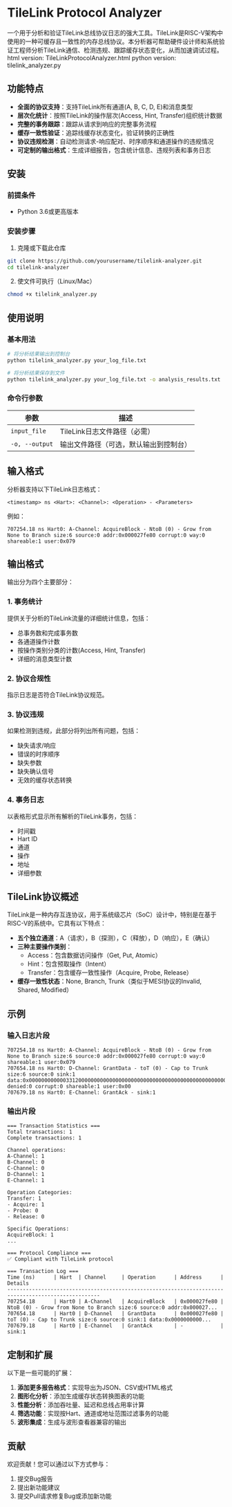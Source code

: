 # TileLink Protocol Analyzer

一个用于分析和验证TileLink总线协议日志的强大工具。TileLink是RISC-V架构中使用的一种可缓存且一致性的内存总线协议。本分析器可帮助硬件设计师和系统验证工程师分析TileLink通信、检测违规、跟踪缓存状态变化，从而加速调试过程。
html version: TileLinkProtocolAnalyzer.html
python version: tilelink_analyzer.py

## 功能特点

- **全面的协议支持**：支持TileLink所有通道(A, B, C, D, E)和消息类型
- **层次化统计**：按照TileLink的操作层次(Access, Hint, Transfer)组织统计数据
- **完整的事务跟踪**：跟踪从请求到响应的完整事务流程
- **缓存一致性验证**：追踪线缓存状态变化，验证转换的正确性
- **协议违规检测**：自动检测请求-响应配对、时序顺序和通道操作的违规情况
- **可定制的输出格式**：生成详细报告，包含统计信息、违规列表和事务日志

## 安装

### 前提条件

- Python 3.6或更高版本

### 安装步骤

1. 克隆或下载此仓库
```bash
git clone https://github.com/yourusername/tilelink-analyzer.git
cd tilelink-analyzer
```

2. 使文件可执行（Linux/Mac）
```bash
chmod +x tilelink_analyzer.py
```

## 使用说明

### 基本用法

```bash
# 将分析结果输出到控制台
python tilelink_analyzer.py your_log_file.txt

# 将分析结果保存到文件
python tilelink_analyzer.py your_log_file.txt -o analysis_results.txt
```

### 命令行参数

| 参数 | 描述 |
|------|------|
| `input_file` | TileLink日志文件路径（必需） |
| `-o, --output` | 输出文件路径（可选，默认输出到控制台） |

## 输入格式

分析器支持以下TileLink日志格式：

```
<timestamp> ns <Hart>: <Channel>: <Operation> - <Parameters>
```

例如：
```
707254.18 ns Hart0: A-Channel: AcquireBlock - NtoB (0) - Grow from None to Branch size:6 source:0 addr:0x000027fe80 corrupt:0 way:0 shareable:1 user:0x079
```

## 输出格式

输出分为四个主要部分：

### 1. 事务统计

提供关于分析的TileLink流量的详细统计信息，包括：
- 总事务数和完成事务数
- 各通道操作计数
- 按操作类别分类的计数(Access, Hint, Transfer)
- 详细的消息类型计数

### 2. 协议合规性

指示日志是否符合TileLink协议规范。

### 3. 协议违规

如果检测到违规，此部分将列出所有问题，包括：
- 缺失请求/响应
- 错误的时序顺序
- 缺失参数
- 缺失确认信号
- 无效的缓存状态转换

### 4. 事务日志

以表格形式显示所有解析的TileLink事务，包括：
- 时间戳
- Hart ID
- 通道
- 操作
- 地址
- 详细参数

## TileLink协议概述

TileLink是一种内存互连协议，用于系统级芯片（SoC）设计中，特别是在基于RISC-V的系统中。它具有以下特点：

- **五个独立通道**：A（请求），B（探测），C（释放），D（响应），E（确认）
- **三种主要操作类别**：
  - Access：包含数据访问操作（Get, Put, Atomic）
  - Hint：包含预取操作（Intent）
  - Transfer：包含缓存一致性操作（Acquire, Probe, Release）
- **缓存一致性状态**：None, Branch, Trunk（类似于MESI协议的Invalid, Shared, Modified）

## 示例

### 输入日志片段
```
707254.18 ns Hart0: A-Channel: AcquireBlock - NtoB (0) - Grow from None to Branch size:6 source:0 addr:0x000027fe80 corrupt:0 way:0 shareable:1 user:0x079
707654.18 ns Hart0: D-Channel: GrantData - toT (0) - Cap to Trunk size:6 source:0 sink:1 data:0x0000000000003312000000000000000000000000000000000000000000000000 denied:0 corrupt:0 shareable:1 user:0x00
707679.18 ns Hart0: E-Channel: GrantAck - sink:1
```

### 输出片段
```
=== Transaction Statistics ===
Total transactions: 1
Complete transactions: 1

Channel operations:
A-Channel: 1
B-Channel: 0
C-Channel: 0
D-Channel: 1
E-Channel: 1

Operation Categories:
Transfer: 1
- Acquire: 1
- Probe: 0
- Release: 0

Specific Operations:
AcquireBlock: 1
...

=== Protocol Compliance ===
✅ Compliant with TileLink protocol

=== Transaction Log ===
Time (ns)      | Hart  | Channel     | Operation      | Address      | Details
----------------------------------------------------------------------------------------------------
707254.18      | Hart0 | A-Channel   | AcquireBlock   | 0x000027fe80 | NtoB (0) - Grow from None to Branch size:6 source:0 addr:0x000027...
707654.18      | Hart0 | D-Channel   | GrantData      | 0x000027fe80 | toT (0) - Cap to Trunk size:6 source:0 sink:1 data:0x0000000000...
707679.18      | Hart0 | E-Channel   | GrantAck       | -            | sink:1
```

## 定制和扩展

以下是一些可能的扩展：

1. **添加更多报告格式**：实现导出为JSON、CSV或HTML格式
2. **图形化分析**：添加生成缓存状态转换图表的功能
3. **性能分析**：添加吞吐量、延迟和总线占用率计算
4. **筛选功能**：实现按Hart、通道或地址范围过滤事务的功能
5. **波形集成**：生成与波形查看器兼容的输出

## 贡献

欢迎贡献！您可以通过以下方式参与：

1. 提交Bug报告
2. 提出新功能建议
3. 提交Pull请求修复Bug或添加新功能
